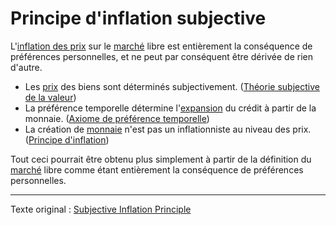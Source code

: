 Principe d'inflation subjective
===============================

L'[inflation des prix](https://fr.wikipedia.org/wiki/Inflation) sur le [marché](ch101-glossary.md#marché) libre est entièrement la conséquence de préférences personnelles, et ne peut par conséquent être dérivée de rien d'autre.

* Les [prix](ch101-glossary.md#prix) des biens sont déterminés subjectivement. ([Théorie subjective de la valeur](https://fr.wikipedia.org/wiki/Conception_subjective_de_la_valeur))
* La préférence temporelle détermine l'[expansion](ch046-credit-expansion-fallacy.md) du crédit à partir de la monnaie. ([Axiome de préférence temporelle](ch085-time-preference-fallacy.md))
* La création de [monnaie](ch005-money-taxonomy.md) n'est pas un inflationniste au niveau des prix. ([Principe d'inflation](ch013-inflation-principle.md))

Tout ceci pourrait être obtenu plus simplement à partir de la définition du [marché](ch101-glossary.md#marché) libre comme étant entièrement la conséquence de préférences personnelles.

---

Texte original : [Subjective Inflation Principle](https://github.com/libbitcoin/libbitcoin-system/wiki/Subjective-Inflation-Principle)